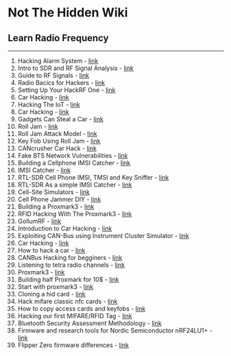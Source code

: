 # Not The Hidden Wiki

## Learn Radio Frequency
-----

1. Hacking Alarm System - [link](https://www.diva-portal.org/smash/get/diva2:1600180/FULLTEXT04.pdf)
2. Intro to SDR and RF Signal Analysis - [link](https://www.elttam.com/blog/intro-sdr-and-rf-analysis/)
3. Guide to RF Signals - [link](https://www.cnrood.com/en/media/solutions/Guide_to_RF_Signals.pdf)
4. Radio Bacics for Hackers - [link](https://www.hackers-arise.com/post/radio-basics-for-hackers-part-1-electrmagnetic-radiation-frequency-and-wavelength)
5. Setting Up Your HackRF One - [link](https://www.hackers-arise.com/post/software-defined-radio-sdr-for-hackers-setting-up-your-hackrf-one)
6. Car Hacking - [link](https://cri-lab.net/wp-content/uploads/2018/08/CarHacking.pdf)
7. Hacking The IoT - [link](https://owasp.org/www-pdf-archive/AppSecIL2016_HackingTheIoT-PenTestingRFDevices_ErezMetula.pdf)
8. Car Hacking - [link](https://auth0.com/blog/car-hacking-and-cybersecurity-in-automotive-industry/)
9. Gadgets Can Steal a Car - [link](https://www.wired.com/2017/04/just-pair-11-radio-gadgets-can-steal-car/)
10. Roll Jam - [link](https://www.rtl-sdr.com/tag/rolljam/)
11. Roll Jam Attack Model - [link](https://www.researchgate.net/figure/Roll-Jam-Attack-Model_fig1_369178300)
12. Key Fob Using Roll Jam - [link](https://medium.com/@xesey/key-fob-using-roll-jam-472c6a6964de)
13. CANcrusher Car Hack - [link](https://hackaday.io/project/7181-cancrusher-car-hack-development-platform)
14. Fake BTS Network Vulnerabilities - [link](https://www.security-gen.com/SG_Article_BTSNetwork.pdf)
15. Building a Cellphone IMSI Catcher - [link](https://www.hackers-arise.com/post/software-defined-radio-part-6-building-a-imsi-catcher-stingray)
16. IMSI Catcher - [link](https://harrisonsand.com/posts/imsi-catcher/)
17. RTL-SDR Cell Phone IMSI, TMSI and Key Sniffer - [link](https://www.rtl-sdr.com/rtl-sdr-cell-phone-imsi-tmsi-key-sniffer/)
18. RTL-SDR As a simple IMSI Catcher - [link](https://www.rtl-sdr.com/using-an-rtl-sdr-as-a-simple-imsi-catcher/)
19. Cell-Site Simulators - [link](https://www.eff.org/pages/cell-site-simulatorsimsi-catchers)
20. Cell Phone Jammer DIY - [link](https://diy.fandom.com/wiki/Cell_Phone_Jammer_DIY)
21. Building a Proxmark3 - [link](https://www.kumari.net/index.php/projects/proximity-card-access-systems/building-a-proxmark-3)
22. RFID Hacking With The Proxmark3 - [link](https://blog.kchung.co/rfid-hacking-with-the-proxmark-3/)
23. GollumRF - [link](https://hackaday.io/project/9703-gollumrf-sub-1ghz-rf-hacking-tool)
24. Introduction to Car Hacking - [link](https://www.offsec.com/offsec/introduction-to-car-hacking-the-can-bus/)
25. Exploiting CAN-Bus using Instrument Cluster Simulator - [link](https://medium.com/@yogeshojha/car-hacking-101-practical-guide-to-exploiting-can-bus-using-instrument-cluster-simulator-part-i-cd88d3eb4a53)
26. Car Hacking - [link](https://blog.passwork.pro/car-hacking/)
27. How to hack a car - [link](https://www.freecodecamp.org/news/hacking-cars-a-guide-tutorial-on-how-to-hack-a-car-5eafcfbbb7ec/)
28. CANBus Hacking for begginers - [link](https://www.netscylla.com/blog/2021/05/25/CANBus-Hacking-for-Beginners.html)
29. Listening to tetra radio channels - [link](https://www.rtl-sdr.com/rtl-sdr-tutorial-listening-tetra-radio-channels/)
30. Proxmark3 - [link](https://book.hacktricks.xyz/todo/radio-hacking/proxmark-3)
31. Building half Proxmark for 10$ - [link](https://www.pentestpartners.com/security-blog/building-half-a-proxmark-for-10/)
32. Start with proxmark3 - [link](https://forum.dangerousthings.com/t/getting-started-with-the-proxmark3-easy/9050)
33. Cloning a hid card - [link](https://medium.com/@ttheveii0x_34261/cloning-a-hid-card-onto-an-xem-rfid-chip-using-the-proxmark3-easy3-0-e7960f735e35)
34. Hack mifare classic nfc cards - [link](https://medium.com/@lp1/how-to-hack-mifare-classic-nfc-cards-69c8edcbe1e7)
35. How to copy access cards and keyfobs - [link](https://www.getkisi.com/blog/how-to-copy-access-cards-and-keyfobs)
36. Hacking our first MIFARE/RFID Tag - [link](https://hackmethod.com/hacking-mifare-rfid-2/?v=9b7d173b068d)
37. Bluetooth Security Assessment Methodology - [link](https://www.tarlogic.com/bsam/)
38. Firmware and research tools for Nordic Semiconductor nRF24LU1+ - [link](https://github.com/BastilleResearch/nrf-research-firmware)
39. Flipper Zero firmware differences - [link](https://github.com/djsime1/awesome-flipperzero/blob/main/Firmwares.md)